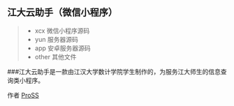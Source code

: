 ﻿## 江大云助手（微信小程序）


> * xcx 微信小程序源码
> * yun 服务器源码
> * app 安卓服务器源码
> * other 其他文件

###江大云助手是一款由江汉大学数计学院学生制作的，为服务江大师生的信息查询类小程序。

作者 [ProSS][1]

[1]:https://gitee.com/pross